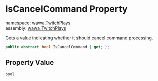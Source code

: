 # IsCancelCommand Property

namespace: [wawa\.TwitchPlays](../../wawa.TwitchPlays.md)<br />
assembly: [wawa\.TwitchPlays](../../../wawa.TwitchPlays.md)

Gets a value indicating whether it should cancel command processing\.

```csharp
public abstract bool IsCancelCommand { get; };
```

## Property Value

`bool`

